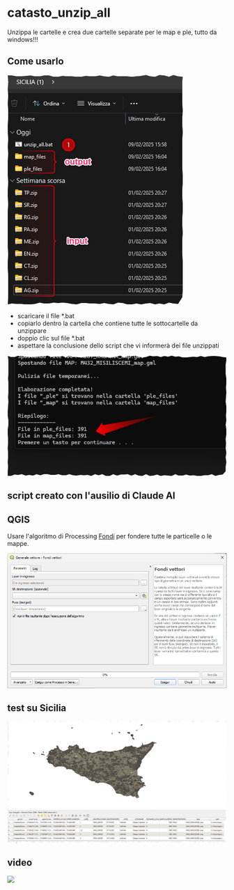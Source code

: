 # catasto_unzip_all

Unzippa le cartelle e crea due cartelle separate per le map e ple, tutto da windows!!!

## Come usarlo

![](./img/img_00.png)

- scaricare il file *.bat
- copiarlo dentro la cartella che contiene tutte le sottocartelle da unzippare
- doppio clic sul file *.bat
- aspettare la conclusione dello script che vi informerà dei file unzippati

![](./img/img_01.png)

## script creato con l'ausilio di Claude AI

## QGIS

Usare l'algoritmo di Processing [Fondi](https://docs.qgis.org/3.34/it/docs/user_manual/processing_algs/qgis/vectorgeneral.html#qgismergevectorlayers) per fondere tutte le particelle o le mappe.


![](./img/fondi.png)

## test su Sicilia

![](./img/img_02.png)

## video

![](https://youtu.be/ZlKiz5jQMOI)
